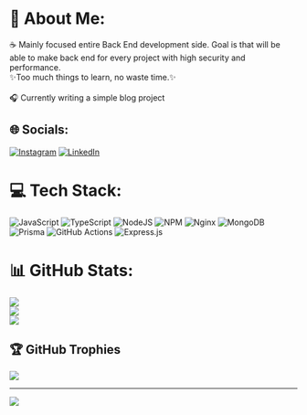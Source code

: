 # 💫 About Me:
☕ Mainly focused entire Back End development side. Goal is that will be able to make back end for every project with high security and performance.<br>✨Too much things to learn, no waste time.✨<br><br>🎧 Currently writing a simple blog project


## 🌐 Socials:
[![Instagram](https://img.shields.io/badge/Instagram-%23E4405F.svg?logo=Instagram&logoColor=white)](https://instagram.com/idaupa) [![LinkedIn](https://img.shields.io/badge/LinkedIn-%230077B5.svg?logo=linkedin&logoColor=white)](https://linkedin.com/in/acupoflie) 

# 💻 Tech Stack:
![JavaScript](https://img.shields.io/badge/javascript-%23323330.svg?style=for-the-badge&logo=javascript&logoColor=%23F7DF1E) ![TypeScript](https://img.shields.io/badge/typescript-%23007ACC.svg?style=for-the-badge&logo=typescript&logoColor=white) ![NodeJS](https://img.shields.io/badge/node.js-6DA55F?style=for-the-badge&logo=node.js&logoColor=white) ![NPM](https://img.shields.io/badge/NPM-%23CB3837.svg?style=for-the-badge&logo=npm&logoColor=white) ![Nginx](https://img.shields.io/badge/nginx-%23009639.svg?style=for-the-badge&logo=nginx&logoColor=white) ![MongoDB](https://img.shields.io/badge/MongoDB-%234ea94b.svg?style=for-the-badge&logo=mongodb&logoColor=white) ![Prisma](https://img.shields.io/badge/Prisma-3982CE?style=for-the-badge&logo=Prisma&logoColor=white) ![GitHub Actions](https://img.shields.io/badge/github%20actions-%232671E5.svg?style=for-the-badge&logo=githubactions&logoColor=white) ![Express.js](https://img.shields.io/badge/express.js-%23404d59.svg?style=for-the-badge&logo=express&logoColor=%2361DAFB)
# 📊 GitHub Stats:
![](https://github-readme-stats.vercel.app/api?username=acupoflie&theme=aura&hide_border=false&include_all_commits=false&count_private=true)<br/>
![](https://github-readme-streak-stats.herokuapp.com/?user=acupoflie&theme=aura&hide_border=false)<br/>
![](https://github-readme-stats.vercel.app/api/top-langs/?username=acupoflie&theme=aura&hide_border=false&include_all_commits=false&count_private=true&layout=compact)

## 🏆 GitHub Trophies
![](https://github-profile-trophy.vercel.app/?username=acupoflie&theme=algolia&no-frame=false&no-bg=false&margin-w=4)

---
[![](https://visitcount.itsvg.in/api?id=acupoflie&icon=5&color=8)](https://visitcount.itsvg.in)

<!-- Proudly created with GPRM ( https://gprm.itsvg.in ) -->

